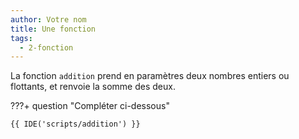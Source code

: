 ```yaml
---
author: Votre nom
title: Une fonction
tags:
  - 2-fonction
---
```


La fonction `addition` prend en paramètres deux nombres entiers ou flottants, et renvoie la somme des deux.

???+ question "Compléter ci-dessous"

    {{ IDE('scripts/addition') }}
